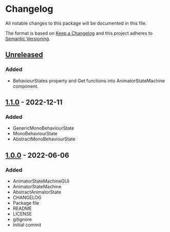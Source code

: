 # Changelog
All notable changes to this package will be documented in this file.

The format is based on [Keep a Changelog](http://keepachangelog.com/en/1.0.0/)
and this project adheres to [Semantic Versioning](http://semver.org/spec/v2.0.0.html).

## [Unreleased]

### Added
- BehaviourStates property and Get functions into AnimatorStateMachine component.

## [1.1.0] - 2022-12-11
### Added
- GenericMonoBehaviourState
- MonoBehaviourState
- AbstractMonoBehaviourState

## [1.0.0] - 2022-06-06
### Added
- AnimatorStateMachineGUI
- AnimatorStateMachine
- AbstractAnimatorState
- CHANGELOG
- Package file
- README
- LICENSE
- gitignore
- Initial commit

[Unreleased]: https://github.com/HyagoOliveira/AnimatorStates/compare/1.1.0...main
[1.1.0]: https://github.com/HyagoOliveira/AnimatorStates/tree/1.1.0/
[1.0.0]: https://github.com/HyagoOliveira/AnimatorStates/tree/1.0.0/
